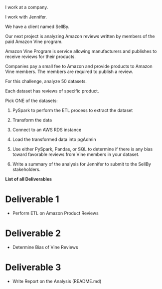 
I work at a company.

I work with Jennifer.

We have a client named SellBy.

Our next project is analyzing Amazon reviews written by members of the paid Amazon Vine program.

Amazon Vine Program is service allowing manufacturers and publishes to receive reviews for their products.

Companies pay a small fee to Amazon and provide products to Amazon Vine members. The members are required to publish a review.

For this challenge, analyze 50 datasets.

Each dataset has reviews of specific product.

Pick ONE of the datasets:

1. PySpark to perform the ETL process to extract the dataset
2. Transform the data
3. Connect to an AWS RDS instance
4. Load the transformed data into pgAdmin

5. Use either PySpark, Pandas, or SQL to determine if there is any bias toward favorable reviews from Vine members in your dataset.

6. Write a summary of the analysis for Jennifer to submit to the SellBy stakeholders.


**List of all Deliverables**

# Deliverable 1
- Perform ETL on Amazon Product Reviews

# Deliverable 2
- Determine Bias of Vine Reviews

# Deliverable 3
- Write Report on the Analysis (README.md)



